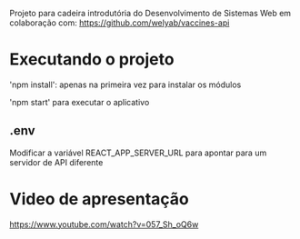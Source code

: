 Projeto para cadeira introdutória do Desenvolvimento de Sistemas Web em colaboração com:
https://github.com/welyab/vaccines-api

# Executando o projeto

'npm install': apenas na primeira vez para instalar os módulos

'npm start' para executar o aplicativo


## .env

Modificar a variável REACT_APP_SERVER_URL para apontar para um servidor de API diferente

# Video de apresentação

https://www.youtube.com/watch?v=057_Sh_oQ6w

